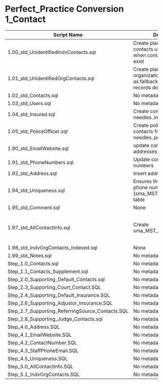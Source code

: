 # Perfect_Practice Conversion 1_Contact

| Script Name | Description | Dependencies |
|-------------|-------------|-------------|
| 1.00_std_UnidentifiedIndvContacts.sql | Create placeholder individual contacts used as fallback when contact records do not exist | [None] |
| 1.01_std_UnidentifiedOrgContacts.sql | Create placeholder organization contacts used as fallback when contact records do not exist | [None] |
| 1.02_std_Contacts.sql | No metadata found | No metadata found |
| 1.03_std_Users.sql | No metadata found | No metadata found |
| 1.04_std_Insured.sql | Create contacts from needles..insurance | [None] |
| 1.05_std_PoliceOfficer.sql | Create police officer contacts from needles..police | [None] |
| 1.90_std_EmailWebsite.sql | update contact email addresses | [None] |
| 1.91_std_PhoneNumbers.sql | Update contact phone numbers | [None] |
| 1.92_std_Address.sql | Insert addresses | [None] |
| 1.94_std_Uniqueness.sql | Ensures the uniqueness of phone numbers in the [sma_MST_ContactNumbers] table | [None] |
| 1.95_std_Comment.sql | None | [None] |
| 1.97_std_AllContactInfo.sql | Create sma_MST_AllContactInfo | [['sma_MST_AllContactInfo'], ['sma_MST_IndvContacts'], ['sma_MST_Address'], ['sma_MST_ContactNumbers'], ['sma_MST_EmailWebsite']] |
| 1.98_std_IndvOrgContacts_Indexed.sql | None | ['sma_MST_AllContactInfo'] |
| 1.99_std_Notes.sql | No metadata found | No metadata found |
| Step_1.0_Contacts.sql | No metadata found | No metadata found |
| Step_1.1_Contacts_Supplement.sql | No metadata found | No metadata found |
| Step_2.0_Supporting_Default_Contacts.sql | No metadata found | No metadata found |
| Step_2.3_Supporting_Court_Contact.SQL | No metadata found | No metadata found |
| Step_2.4_Supporting_Default_Insurance.SQL | No metadata found | No metadata found |
| Step_2.6_Supporting_Adjustor_Insurance.SQL | No metadata found | No metadata found |
| Step_2.7_Supporting_ReferringSource_Contacts.SQL | No metadata found | No metadata found |
| Step_2.8_Supporting_Judge_Contacts.sql | No metadata found | No metadata found |
| Step_4.0_Address.SQL | No metadata found | No metadata found |
| Step_4.1_EmailWebsite.SQL | No metadata found | No metadata found |
| Step_4.2_ContactNumber.SQL | No metadata found | No metadata found |
| Step_4.3_StaffPhoneEmail.SQL | No metadata found | No metadata found |
| Step_4.5_Uniqueness.SQL | No metadata found | No metadata found |
| Step_5.0_AllContactInfo.SQL | No metadata found | No metadata found |
| Step_5.1_IndvOrgContacts.SQL | No metadata found | No metadata found |
